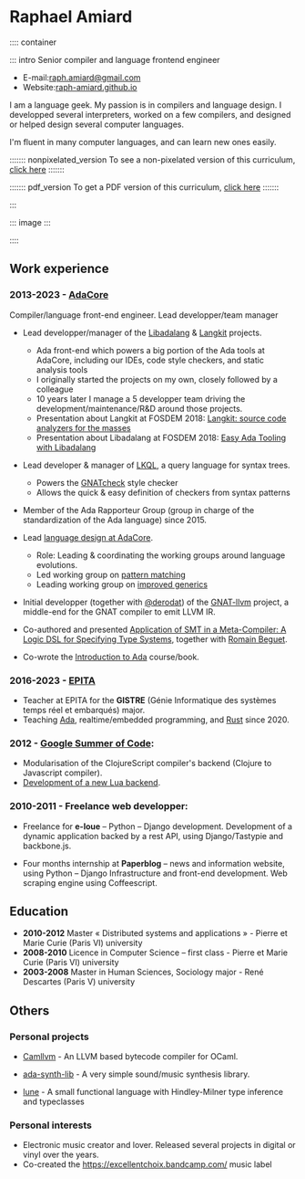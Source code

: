 # Raphael Amiard

:::: container

::: intro
Senior compiler and language frontend engineer

* E-mail:[raph.amiard@gmail.com](mailto:raph.amiard@gmail.com)
* Website:[raph-amiard.github.io](https://raph-amiard.github.io)

I am a language geek. My passion is in compilers and language design. I
developped several interpreters, worked on a few compilers, and designed or
helped design several computer languages.

I'm fluent in many computer languages, and can learn new ones easily.

::::::: nonpixelated_version
To see a non-pixelated version of this curriculum, [click here](sans.html)
:::::::

::::::: pdf_version
To get a PDF version of this curriculum, [click here](raphael_amiard_cv.pdf)
:::::::

:::

::: image
:::

::::

## Work experience

### **2013-2023** - [AdaCore](https://www.adacore.com/)

Compiler/language front-end engineer. Lead developper/team manager

* Lead developper/manager of the [Libadalang](https://github.com/AdaCore/libadalang) & [Langkit](https://github.com/AdaCore/libadalang) projects.
    * Ada front-end which powers a big portion of the Ada tools at AdaCore,
      including our IDEs, code style checkers, and static analysis tools
    * I originally started the projects on my own, closely followed by a colleague
    * 10 years later I manage a 5 developper team driving the development/maintenance/R&D around those projects.
    * Presentation about Langkit at FOSDEM 2018: [Langkit: source code analyzers for the masses](https://archive.fosdem.org/2018/schedule/event/code_reviving_the_meta_compiler_dream/)
    * Presentation about Libadalang at FOSDEM 2018: [Easy Ada Tooling with Libadalang](https://archive.fosdem.org/2018/schedule/event/ada_tooling/)

* Lead developer & manager of [LKQL](https://github.com/AdaCore/langkit-query-language), a query language for syntax trees.
    * Powers the [GNATcheck](https://www.adacore.com/static-analysis/gnatcheck)
      style checker
    * Allows the quick & easy definition of checkers from syntax patterns

* Member of the Ada Rapporteur Group (group in charge of the standardization of the Ada language) since 2015.

* Lead [language design at AdaCore](https://github.com/AdaCore/ada-spark-rfcs/).
    * Role: Leading & coordinating the working groups around language evolutions.
    * Led working group on [pattern matching](https://github.com/AdaCore/ada-spark-rfcs/pull/50)
    * Leading working group on [improved generics](https://github.com/AdaCore/ada-spark-rfcs/pull/103)

* Initial developper (together with
  [@derodat](https://github.com/pmderodat)) of the
  [GNAT-llvm](https://github.com/AdaCore/gnat-llvm) project, a middle-end for the GNAT compiler to emit LLVM IR.

* Co-authored and presented [Application of SMT in a Meta-Compiler: A Logic DSL for Specifying Type Systems](https://dblp.org/pid/170/1454.html), together with [Romain Beguet](https://www.linkedin.com/in/romain-beguet-88719a130/).

* Co-wrote the [Introduction to
  Ada](https://learn.adacore.com/pdf_books/courses/intro-to-ada.pdf)
  course/book.

### **2016-2023** - [EPITA](https://www.epita.fr/en/)

* Teacher at EPITA for the **GISTRE** (Génie Informatique des systèmes temps réel et embarqués) major.
* Teaching [Ada](https://en.wikipedia.org/wiki/Ada_(programming_language)),
  realtime/embedded programming, and [Rust](https://www.rust-lang.org/) since
  2020.

### **2012** - [Google Summer of Code](https://summerofcode.withgoogle.com/): 

* Modularisation of the ClojureScript compiler's backend (Clojure to Javascript compiler).
* [Development of a new Lua backend](https://github.com/raph-amiard/clojurescript-lua).

### **2010-2011** - Freelance web developper:

* Freelance for **e-loue** – Python – Django development. Development of a dynamic application backed by a rest API, using Django/Tastypie and backbone.js.

* Four months internship at **Paperblog** – news and information website, using Python – Django Infrastructure and front-end development. Web scraping engine using Coffeescript.

## Education

* **2010-2012** Master « Distributed systems and applications » - Pierre et Marie Curie (Paris VI) university
* **2008-2010** Licence in Computer Science – first class - Pierre et Marie Curie (Paris VI) university
* **2003-2008** Master in Human Sciences, Sociology major - René Descartes (Paris V) university

## Others

### Personal projects

* [Camllvm](https://github.com/raph-amiard/CamllVM) - An LLVM based bytecode
  compiler for OCaml.

* [ada-synth-lib](https://github.com/raph-amiard/ada-synth-lib) - A very simple
  sound/music synthesis library.

* [lune](https://github.com/raph-amiard/Lune) - A small functional language
  with Hindley-Milner type inference and typeclasses

### Personal interests

* Electronic music creator and lover. Released several projects in digital or
  vinyl over the years.
* Co-created the https://excellentchoix.bandcamp.com/ music label
